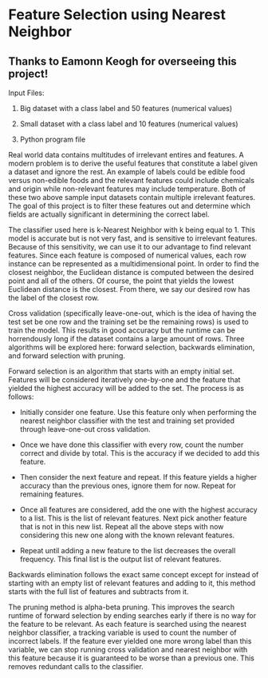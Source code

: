 # Feature Selection using Nearest Neighbor
## Thanks to Eamonn Keogh for overseeing this project!

Input Files:

1. Big dataset with a class label and 50 features (numerical values)

2. Small dataset with a class label and 10 features (numerical values)

3. Python program file

Real world data contains multitudes of irrelevant entires and features. A modern problem is to derive the useful features that constitute a label given a dataset and ignore the rest. An example of labels could be edible food versus non-edible foods and the relevant features could include chemicals and origin while non-relevant features may include temperature. Both of these two above sample input datasets contain multiple irrelevant features. The goal of this project is to filter these features out and determine which fields are actually significant in determining the correct label.

The classifier used here is k-Nearest Neighbor with k being equal to 1. This model is accurate but is not very fast, and is sensitive to irrelevant features. Because of this sensitivity, we can use it to our advantage to find relevant features. Since each feature is composed of numerical values, each row instance can be represented as a multidimensional point. In order to find the closest neighbor, the Euclidean distance is computed between the desired point and all of the others. Of course, the point that yields the lowest Euclidean distance is the closest. From there, we say our desired row has the label of the closest row.

Cross validation (specifically leave-one-out, which is the idea of having the test set be one row and the training set be the remaining rows) is used to train the model. This results in good accuracy but the runtime can be horrendously long if the dataset contains a large amount of rows. Three algorithms will be explored here: forward selection, backwards elimination, and forward selection with pruning.

Forward selection is an algorithm that starts with an empty initial set. Features will be considered iteratively one-by-one and the feature that yielded the highest accuracy will be added to the set. The process is as follows:

- Initially consider one feature. Use this feature only when performing the nearest neighbor classifier with the test and training set provided through leave-one-out cross validation.

- Once we have done this classifier with every row, count the number correct and divide by total. This is the accuracy if we decided to add this feature.

- Then consider the next feature and repeat. If this feature yields a higher accuracy than the previous ones, ignore them for now. Repeat for remaining features.

- Once all features are considered, add the one with the highest accuracy to a list. This is the list of relevant features. Next pick another feature that is not in this new list. Repeat all the above steps with now considering this new one along with the known relevant features.

- Repeat until adding a new feature to the list decreases the overall frequency. This final list is the output list of relevant features.

Backwards elimination follows the exact same concept except for instead of starting with an empty list of relevant features and adding to it, this method starts with the full list of features and subtracts from it. 

The pruning method is alpha-beta pruning. This improves the search runtime of forward selection by ending searches early if there is no way for the feature to be relevant. As each feature is searched using the nearest neighbor classifier, a tracking variable is used to count the number of incorrect labels. If the feature ever yielded one more wrong label than this variable, we can stop running cross validation and nearest neighbor with this feature because it is guaranteed to be worse than a previous one. This removes redundant calls to the classifier.
